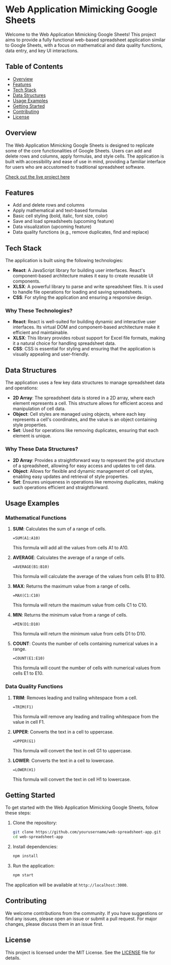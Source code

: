 # Web Application Mimicking Google Sheets

Welcome to the Web Application Mimicking Google Sheets! This project aims to provide a fully functional web-based spreadsheet application similar to Google Sheets, with a focus on mathematical and data quality functions, data entry, and key UI interactions.

## Table of Contents

- [Overview](#overview)
- [Features](#features)
- [Tech Stack](#tech-stack)
- [Data Structures](#data-structures)
- [Usage Examples](#usage-examples)
- [Getting Started](#getting-started)
- [Contributing](#contributing)
- [License](#license)

## Overview

The Web Application Mimicking Google Sheets is designed to replicate some of the core functionalities of Google Sheets. Users can add and delete rows and columns, apply formulas, and style cells. The application is built with accessibility and ease of use in mind, providing a familiar interface for users who are accustomed to traditional spreadsheet software.

[Check out the live project here](http://your-live-project-link.com)

## Features

- Add and delete rows and columns
- Apply mathematical and text-based formulas
- Basic cell styling (bold, italic, font size, color)
- Save and load spreadsheets (upcoming feature)
- Data visualization (upcoming feature)
- Data quality functions (e.g., remove duplicates, find and replace)

## Tech Stack

The application is built using the following technologies:

- **React**: A JavaScript library for building user interfaces. React's component-based architecture makes it easy to create reusable UI components.
- **XLSX**: A powerful library to parse and write spreadsheet files. It is used to handle file operations for loading and saving spreadsheets.
- **CSS**: For styling the application and ensuring a responsive design.

### Why These Technologies?

- **React**: React is well-suited for building dynamic and interactive user interfaces. Its virtual DOM and component-based architecture make it efficient and maintainable.
- **XLSX**: This library provides robust support for Excel file formats, making it a natural choice for handling spreadsheet data.
- **CSS**: CSS is essential for styling and ensuring that the application is visually appealing and user-friendly.

## Data Structures

The application uses a few key data structures to manage spreadsheet data and operations:

- **2D Array**: The spreadsheet data is stored in a 2D array, where each element represents a cell. This structure allows for efficient access and manipulation of cell data.
- **Object**: Cell styles are managed using objects, where each key represents a cell's coordinates, and the value is an object containing style properties.
- **Set**: Used for operations like removing duplicates, ensuring that each element is unique.

### Why These Data Structures?

- **2D Array**: Provides a straightforward way to represent the grid structure of a spreadsheet, allowing for easy access and updates to cell data.
- **Object**: Allows for flexible and dynamic management of cell styles, enabling easy updates and retrieval of style properties.
- **Set**: Ensures uniqueness in operations like removing duplicates, making such operations efficient and straightforward.

## Usage Examples

### Mathematical Functions

1. **SUM**: Calculates the sum of a range of cells.
   ```plaintext
   =SUM(A1:A10)
   ```
   This formula will add all the values from cells A1 to A10.

2. **AVERAGE**: Calculates the average of a range of cells.
   ```plaintext
   =AVERAGE(B1:B10)
   ```
   This formula will calculate the average of the values from cells B1 to B10.

3. **MAX**: Returns the maximum value from a range of cells.
   ```plaintext
   =MAX(C1:C10)
   ```
   This formula will return the maximum value from cells C1 to C10.

4. **MIN**: Returns the minimum value from a range of cells.
   ```plaintext
   =MIN(D1:D10)
   ```
   This formula will return the minimum value from cells D1 to D10.

5. **COUNT**: Counts the number of cells containing numerical values in a range.
   ```plaintext
   =COUNT(E1:E10)
   ```
   This formula will count the number of cells with numerical values from cells E1 to E10.

### Data Quality Functions

1. **TRIM**: Removes leading and trailing whitespace from a cell.
   ```plaintext
   =TRIM(F1)
   ```
   This formula will remove any leading and trailing whitespace from the value in cell F1.

2. **UPPER**: Converts the text in a cell to uppercase.
   ```plaintext
   =UPPER(G1)
   ```
   This formula will convert the text in cell G1 to uppercase.

3. **LOWER**: Converts the text in a cell to lowercase.
   ```plaintext
   =LOWER(H1)
   ```
   This formula will convert the text in cell H1 to lowercase.

## Getting Started

To get started with the Web Application Mimicking Google Sheets, follow these steps:

1. Clone the repository:
   ```bash
   git clone https://github.com/yourusername/web-spreadsheet-app.git
   cd web-spreadsheet-app
   ```

2. Install dependencies:
   ```bash
   npm install
   ```

3. Run the application:
   ```bash
   npm start
   ```

The application will be available at `http://localhost:3000`.

## Contributing

We welcome contributions from the community. If you have suggestions or find any issues, please open an issue or submit a pull request. For major changes, please discuss them in an issue first.

## License

This project is licensed under the MIT License. See the [LICENSE](LICENSE) file for details.